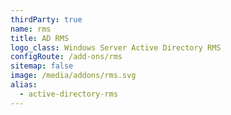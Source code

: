 ```yaml
---
thirdParty: true
name: rms
title: AD RMS
logo_class: Windows Server Active Directory RMS
configRoute: /add-ons/rms
sitemap: false
image: /media/addons/rms.svg
alias:
  - active-directory-rms
---
```

